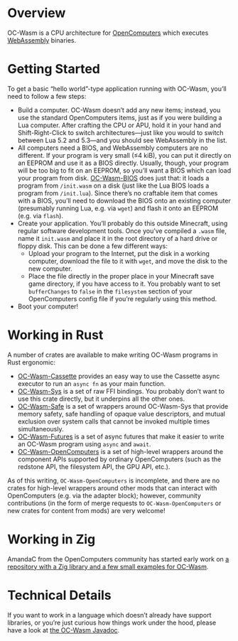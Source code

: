 Overview
========

OC-Wasm is a CPU architecture for [OpenComputers](https://oc.cil.li/) which
executes [WebAssembly](https://webassembly.org/) binaries.


Getting Started
===============

To get a basic “hello world”-type application running with OC-Wasm, you’ll need
to follow a few steps:

* Build a computer. OC-Wasm doesn’t add any new items; instead, you use the
  standard OpenComputers items, just as if you were building a Lua computer.
  After crafting the CPU or APU, hold it in your hand and Shift-Right-Click to
  switch architectures—just like you would to switch between Lua 5.2 and
  5.3—and you should see WebAssembly in the list.
* All computers need a BIOS, and WebAssembly computers are no different. If
  your program is very small (≤4 kiB), you can put it directly on an EEPROM and
  use it as a BIOS directly. Usually, though, your program will be too big to
  fit on an EEPROM, so you’ll want a BIOS which can load your program from
  disk. [OC-Wasm-BIOS](https://gitlab.com/Hawk777/oc-wasm-bios/) does just
  that: it loads a program from `/init.wasm` on a disk (just like the Lua BIOS
  loads a program from `/init.lua`). Since there’s no craftable item that comes
  with a BIOS, you’ll need to download the BIOS onto an existing computer
  (presumably running Lua, e.g. via `wget`) and flash it onto an EEPROM (e.g.
  via `flash`).
* Create your application. You’ll probably do this outside Minecraft, using
  regular software development tools. Once you’ve compiled a `.wasm` file, name
  it `init.wasm` and place it in the root directory of a hard drive or floppy
  disk. This can be done a few different ways:
  * Upload your program to the Internet, put the disk in a working computer,
    download the file to it with `wget`, and move the disk to the new computer.
  * Place the file directly in the proper place in your Minecraft save game
    directory, if you have access to it. You probably want to set
    `bufferChanges` to `false` in the `filesystem` section of your
    OpenComputers config file if you’re regularly using this method.
* Boot your computer!


Working in Rust
===============

A number of crates are available to make writing OC-Wasm programs in Rust
ergonomic:

* [OC-Wasm-Cassette](https://crates.io/crates/oc-wasm-cassette) provides an
  easy way to use the Cassette async executor to run an `async fn` as your main
  function.
* [OC-Wasm-Sys](https://crates.io/crates/oc-wasm-sys) is a set of raw FFI
  bindings. You probably don’t want to use this crate directly, but it
  underpins all the other ones.
* [OC-Wasm-Safe](https://crates.io/crates/oc-wasm-safe) is a set of wrappers
  around OC-Wasm-Sys that provide memory safety, safe handling of opaque value
  descriptors, and mutual exclusion over system calls that cannot be invoked
  multiple times simultaneously.
* [OC-Wasm-Futures](https://crates.io/crates/oc-wasm-futures) is a set of async
  futures that make it easier to write an OC-Wasm program using `async` and
  `await`.
* [OC-Wasm-OpenComputers](https://crates.io/crates/oc-wasm-opencomputers) is a
  set of high-level wrappers around the component APIs supported by ordinary
  OpenComputers (such as the redstone API, the filesystem API, the GPU API,
  etc.).

As of this writing, `OC-Wasm-OpenComputers` is incomplete, and there are no
crates for high-level wrappers around other mods that can interact with
OpenComputers (e.g. via the adapter block); however, community contributions
(in the form of merge requests to `OC-Wasm-OpenComputers` or new crates for
content from mods) are very welcome!


Working in Zig
===============

AmandaC from the OpenComputers community has started early work on [a
repository with a Zig library and a few small examples for
OC-Wasm](https://git.camnet.site/amandac/ocwasm-zig).


Technical Details
=================

If you want to work in a language which doesn’t already have support libraries,
or you’re just curious how things work under the hood, please have a look at
[the OC-Wasm Javadoc](https://hawk777.gitlab.io/oc-wasm/).
